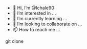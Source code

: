 - 👋 Hi, I’m @Ichale90
- 👀 I’m interested in ...
- 🌱 I’m currently learning ...
- 💞️ I’m looking to collaborate on ...
- 📫 How to reach me ...

<!---
Ichale90/Ichale90 is a ✨ special ✨ repository because its `README.md` (this file) appears on your GitHub profile.
You can click the Preview link to take a look at your changes.
--->git clone  
